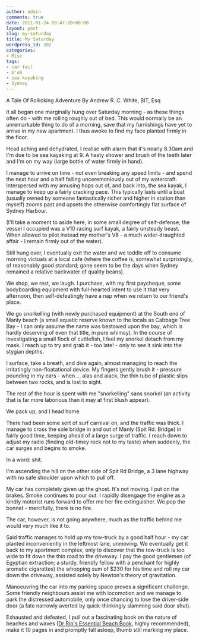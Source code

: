```yaml
---
author: admin
comments: true
date: 2011-01-24 09:47:20+00:00
layout: post
slug: my-saturday
title: My Saturday
wordpress_id: 282
categories:
- Misc
tags:
- car fail
- D'oh
- sea kayaking
- Sydney
---
```


A Tale Of Rollicking Adventure
By Andrew R. C. White, BIT, Esq

It all began one marginally hung over Saturday morning - as these things often do - with me rolling roughly out of bed. This would normally be an unremarkable thing to do of a morning, save that my furnishings have yet to arrive in my new apartment. I thus awoke to find my face planted firmly in the floor.

Head aching and dehydrated, I realise with alarm that it's nearly 8.30am and I'm due to be sea kayaking at 9. A hasty shower and brush of the teeth later and I'm on my way (large bottle of water firmly in hand).

I manage to arrive on time - not even breaking any speed limits - and spend the next hour and a half falling unceremoniously out of my watercraft. Interspersed with my amusing hops out of, and back into, the sea kayak, I manage to keep up a fairly cracking pace. This typically lasts until a boat (usually owned by someone fantastically richer and higher in station than myself) zooms past and upsets the otherwise comfortingly flat surface of Sydney Harbour.

(I'll take a moment to aside here, in some small degree of self-defense; the vessel I occupied was a V10 racing surf kayak, a fairly unsteady beast. When allowed to pilot instead my mother's V8 - a much wider-draughted affair - I remain firmly out of the water).

Still hung over, I eventually exit the water and we toddle off to consume morning victuals at a local cafe (where the coffee is, somewhat surprisingly, of reasonably good standard; gone seem to be the days when Sydney remained a relative backwater of quality beans).

We shop, we rest, we laugh. I purchase, with my first paycheque, some bodyboarding equipment with full-hearted intent to use it that very afternoon, then self-defeatingly have a nap when we return to our friend's place.

We go snorkelling (with newly purchased equipment) at the South end of Manly beach (a small aquatic reserve known to the locals as Cabbage Tree Bay - I can only assume the name was bestowed upon the bay, which is hardly deserving of even that title, in pure whimsy). In the course of investigating a small flock of cuttlefish, I feel my snorkel detach from my mask. I reach up to try and grab it - too late! - only to see it sink into the stygian depths.

I surface, take a breath, and dive again, almost managing to reach the irritatingly non-floatational device. My fingers gently brush it - pressure pounding in my ears - when ... alas and alack, the thin tube of plastic slips between two rocks, and is lost to sight.

The rest of the hour is spent with me "snorkelling" sans snorkel (an activity that is far more laborious than it may at first blush appear).

We pack up, and I head home.

There had been some sort of surf carnival on, and the traffic was thick. I manage to cross the sole bridge in and out of Manly (Spit Rd. Bridge) in fairly good time, keeping ahead of a large surge of traffic. I reach down to adjust my radio (finding old-timey rock not to my taste) when suddenly, the car surges and begins to smoke.

In a word: shit.

I'm ascending the hill on the other side of Spit Rd Bridge, a 3 lane highway with no safe shoulder upon which to pull off.

My car has completely given up the ghost. It's not moving. I put on the brakes. Smoke continues to pour out. I rapidly disengage the engine as a kindly motorist runs forward to offer me her fire extinguisher. We pop the bonnet - mercifully, there is no fire.

The car, however, is not going anywhere, much as the traffic behind me would very much like it to.

Said traffic manages to hold up my tow-truck by a good half hour - my car planted inconveniently in the leftmost lane, unmoving. We eventually get it back to my apartment complex, only to discover that the tow-truck is too wide to fit down the thin road to the driveway. I pay the good gentlemen (of Egyptian extraction; a sturdy, friendly fellow with a penchant for highly aromatic cigarettes) the whopping sum of $230 for his time and roll my car down the driveway, assisted solely by Newton's theory of gravitation.

Manoeuvring the car into my parking space proves a significant challenge. Some friendly neighbours assist me with locomotion and we manage to park the distressed automobile, only once chancing to lose the driver-side door (a fate narrowly averted by quick-thinkingly slamming said door shut).

Exhausted and defeated, I pull out a fascinating book on the nature of beaches and waves ([Dr Rip's Essential Beach Book](http://www.amazon.com/Rips-Essential-Beach-Book-Everything/dp/1742230970/ref=sr_1_fkmr2_1?ie=UTF8&qid=1295862109&sr=8-1-fkmr2), highly recommended), make it 10 pages in and promptly fall asleep, thumb still marking my place.
